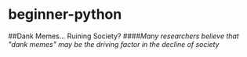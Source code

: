 # beginner-python

##Dank Memes...  Ruining Society?
####_Many researchers believe that "dank memes" may be the driving factor in the decline of society_
